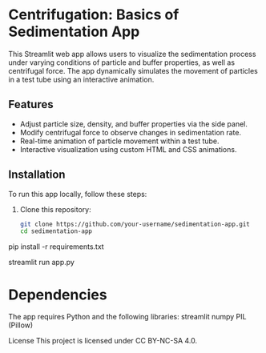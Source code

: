 # Centrifugation: Basics of Sedimentation App

This Streamlit web app allows users to visualize the sedimentation process under varying conditions of particle and buffer properties, as well as centrifugal force. The app dynamically simulates the movement of particles in a test tube using an interactive animation.

## Features
- Adjust particle size, density, and buffer properties via the side panel.
- Modify centrifugal force to observe changes in sedimentation rate.
- Real-time animation of particle movement within a test tube.
- Interactive visualization using custom HTML and CSS animations.

## Installation

To run this app locally, follow these steps:

1. Clone this repository:
   ```sh
   git clone https://github.com/your-username/sedimentation-app.git
   cd sedimentation-app

pip install -r requirements.txt

streamlit run app.py

# Dependencies
The app requires Python and the following libraries:
streamlit
numpy
PIL (Pillow)

License
This project is licensed under CC BY-NC-SA 4.0.
